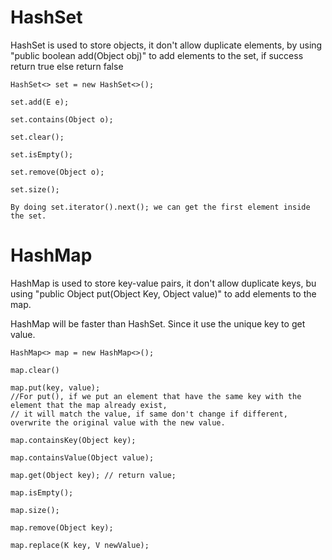 # HashSet
HashSet is used to store objects, it don't allow duplicate elements, by using "public boolean add(Object obj)" to add elements to the set, if success return true else return false

```
HashSet<> set = new HashSet<>();

set.add(E e);

set.contains(Object o);

set.clear();

set.isEmpty();

set.remove(Object o);

set.size();

By doing set.iterator().next(); we can get the first element inside the set.
```


# HashMap
HashMap is used to store key-value pairs, it don't allow duplicate keys, bu using "public Object put(Object Key, Object value)" to add elements to the map.

HashMap will be faster than HashSet. Since it use the unique key to get value.

~~~
HashMap<> map = new HashMap<>();

map.clear()

map.put(key, value);
//For put(), if we put an element that have the same key with the element that the map already exist, 
// it will match the value, if same don't change if different, overwrite the original value with the new value.

map.containsKey(Object key);

map.containsValue(Object value);

map.get(Object key); // return value;

map.isEmpty();

map.size();

map.remove(Object key);

map.replace(K key, V newValue);
~~~
